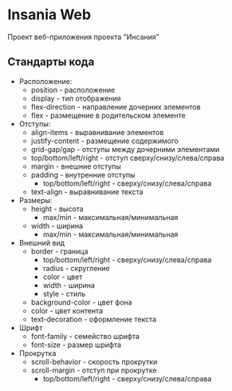 ﻿# Insania Web
Проект веб-приложения проекта "Инсания"

## Стандарты кода
* Расположение:
	* position - расположение
	* display - тип отображения
	* flex-direction - направление дочерних элементов
	* flex - размещение в родительском элементе
* Отступы:
	* align-items - выравнивание элементов
	* justify-content - размещение содержимого
	* grid-gap/gap - отступы между дочерними элементами
	* top/bottom/left/right - отступ сверху/снизу/слева/справа
	* margin - внешние отступы
	* padding - внутренние отступы
		* top/bottom/left/right - сверху/снизу/слева/справа
	* text-align - выравнивание текста
* Размеры:
	* height - высота
		* max/min - максимальная/минимальная
	* width - ширина
		* max/min - максимальная/минимальная
* Внешний вид
	* border - граница
		* top/bottom/left/right - сверху/снизу/слева/справа
		* radius - скругление
		* color - цвет
		* width - ширина
		* style - стиль
	* background-color - цвет фона 
	* color - цвет контента
	* text-decoration - оформление текста
* Шрифт
	* font-family - семейство шрифта
	* font-size - размер шрифта
* Прокрутка
	* scroll-behavior - скорость прокрутки
	* scroll-margin - отступ при прокрутке
		* top/bottom/left/right - сверху/снизу/слева/справа